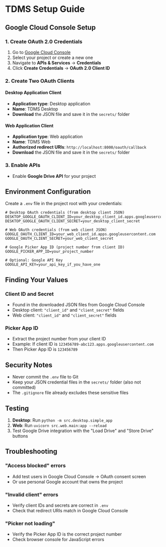 # TDMS Setup Guide

## Google Cloud Console Setup

### 1. Create OAuth 2.0 Credentials

1. Go to [Google Cloud Console](https://console.cloud.google.com/)
2. Select your project or create a new one
3. Navigate to **APIs & Services** → **Credentials**
4. Click **Create Credentials** → **OAuth 2.0 Client ID**

### 2. Create Two OAuth Clients

#### Desktop Application Client
- **Application type**: Desktop application
- **Name**: TDMS Desktop
- **Download** the JSON file and save it in the `secrets/` folder

#### Web Application Client  
- **Application type**: Web application
- **Name**: TDMS Web
- **Authorized redirect URIs**: `http://localhost:8000/oauth/callback`
- **Download** the JSON file and save it in the `secrets/` folder

### 3. Enable APIs
- Enable **Google Drive API** for your project

## Environment Configuration

Create a `.env` file in the project root with your credentials:

```env
# Desktop OAuth credentials (from desktop client JSON)
DESKTOP_GOOGLE_OAUTH_CLIENT_ID=your_desktop_client_id.apps.googleusercontent.com
DESKTOP_GOOGLE_OAUTH_CLIENT_SECRET=your_desktop_client_secret

# Web OAuth credentials (from web client JSON)
GOOGLE_OAUTH_CLIENT_ID=your_web_client_id.apps.googleusercontent.com
GOOGLE_OAUTH_CLIENT_SECRET=your_web_client_secret

# Google Picker App ID (project number from client ID)
GOOGLE_PICKER_APP_ID=your_project_number

# Optional: Google API Key
GOOGLE_API_KEY=your_api_key_if_you_have_one
```

## Finding Your Values

### Client ID and Secret
- Found in the downloaded JSON files from Google Cloud Console
- Desktop client: `"client_id"` and `"client_secret"` fields
- Web client: `"client_id"` and `"client_secret"` fields

### Picker App ID
- Extract the project number from your client ID
- Example: If client ID is `123456789-abc123.apps.googleusercontent.com`
- Then Picker App ID is `123456789`

## Security Notes

- Never commit the `.env` file to Git
- Keep your JSON credential files in the `secrets/` folder (also not committed)
- The `.gitignore` file already excludes these sensitive files

## Testing

1. **Desktop**: Run `python -m src.desktop.simple_app`
2. **Web**: Run `uvicorn src.web.main:app --reload`
3. Test Google Drive integration with the "Load Drive" and "Store Drive" buttons

## Troubleshooting

### "Access blocked" errors
- Add test users in Google Cloud Console → OAuth consent screen
- Or use personal Google account that owns the project

### "Invalid client" errors  
- Verify client IDs and secrets are correct in `.env`
- Check that redirect URIs match in Google Cloud Console

### "Picker not loading"
- Verify the Picker App ID is the correct project number
- Check browser console for JavaScript errors
